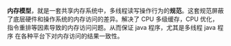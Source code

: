 **内存模型**，就是一套共享内存系统中，多线程读写操作行为的**规范**。这套规范屏蔽了底层硬件和操作系统的内存访问的差异。解决了 CPU 多级缓存，CPU 优化，指令重排等因素导致的内存访问问题。从而保证 java 程序，尤其是多线程 java 程序 在各种平台下对内存访问的结果一致性。